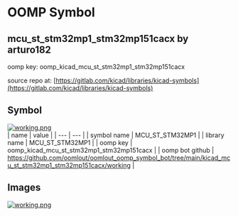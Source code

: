 # OOMP Symbol  
## mcu_st_stm32mp1_stm32mp151cacx  by arturo182  
  
oomp key: oomp_kicad_mcu_st_stm32mp1_stm32mp151cacx  
  
source repo at: [https://gitlab.com/kicad/libraries/kicad-symbols](https://gitlab.com/kicad/libraries/kicad-symbols)  
## Symbol  
  
[![working.png](working_600.png)](working.png)  
| name | value | 
| --- | --- | 
| symbol name | MCU_ST_STM32MP1 | 
| library name | MCU_ST_STM32MP1 | 
| oomp key | oomp_kicad_mcu_st_stm32mp1_stm32mp151cacx | 
| oomp bot github | https://github.com/oomlout/oomlout_oomp_symbol_bot/tree/main/kicad_mcu_st_stm32mp1_stm32mp151cacx/working | 
## Images  
  
[![working.png](working_140.png)](working.png)  
